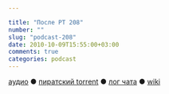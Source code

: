```yaml
---

title: "После РТ 208"
number: ""
slug: "podcast-208"
date: 2010-10-09T15:55:00+03:00
comments: true
categories: podcast
---
```

[аудио](http://cdn.radio-t.com/rt208post.mp3) ● [пиратский torrent](http://pirates.radio-t.com/torrents/rt208post.mp3.torrent) ● [лог чата](http://chat.radio-t.com/logs/radio-t-208.html) ● [wiki](http://wiki.radio-t.com/%D0%9F%D0%BE%D1%81%D0%BB%D0%B5_%D0%A0%D0%A2_208)<audio src="http://cdn.radio-t.com/rt208post.mp3" preload="none">
